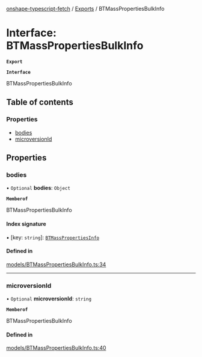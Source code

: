 [onshape-typescript-fetch](../README.md) / [Exports](../modules.md) / BTMassPropertiesBulkInfo

# Interface: BTMassPropertiesBulkInfo

**`Export`**

**`Interface`**

BTMassPropertiesBulkInfo

## Table of contents

### Properties

- [bodies](BTMassPropertiesBulkInfo.md#bodies)
- [microversionId](BTMassPropertiesBulkInfo.md#microversionid)

## Properties

### bodies

• `Optional` **bodies**: `Object`

**`Memberof`**

BTMassPropertiesBulkInfo

#### Index signature

▪ [key: `string`]: [`BTMassPropertiesInfo`](BTMassPropertiesInfo.md)

#### Defined in

[models/BTMassPropertiesBulkInfo.ts:34](https://github.com/toebes/onshape-typescript-fetch/blob/3e11ae1/models/BTMassPropertiesBulkInfo.ts#L34)

___

### microversionId

• `Optional` **microversionId**: `string`

**`Memberof`**

BTMassPropertiesBulkInfo

#### Defined in

[models/BTMassPropertiesBulkInfo.ts:40](https://github.com/toebes/onshape-typescript-fetch/blob/3e11ae1/models/BTMassPropertiesBulkInfo.ts#L40)

